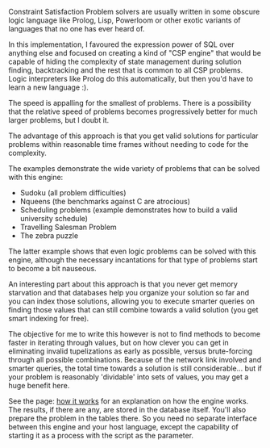 Constraint Satisfaction Problem solvers are usually written in some obscure logic language like Prolog, Lisp, Powerloom or other exotic variants of languages that no one has ever heard of.

In this implementation, I favoured the expression power of SQL over anything else and focused on creating a kind of "CSP engine" that would be capable of hiding the complexity of state management during solution finding, backtracking and the rest that is common to all CSP problems. Logic interpreters like Prolog do this automatically, but then you'd have to learn a new language :).

The speed is appalling for the smallest of problems. There is a possibility that the relative speed of problems becomes progressively better for much larger problems, but I doubt it.

The advantage of this approach is that you get valid solutions for particular problems within reasonable time frames without needing to code for the complexity.

The examples demonstrate the wide variety of problems that can be solved with this engine:
  * Sudoku (all problem difficulties)
  * Nqueens (the benchmarks against C are atrocious)
  * Scheduling problems (example demonstrates how to build a valid university schedule)
  * Travelling Salesman Problem
  * The zebra puzzle

The latter example shows that even logic problems can be solved with this engine, although the necessary incantations for that type of problems start to become a bit nauseous.

An interesting part about this approach is that you never get memory starvation and that databases help you organize your solution so far and you can index those solutions, allowing you to execute smarter queries on finding those values that can still combine towards a valid solution (you get smart indexing for free).

The objective for me to write this however is not to find methods to become faster in iterating through values, but on how clever you can get in eliminating invalid tupelizations as early as possible, versus brute-forcing through all possible combinations. Because of the network link involved and smarter queries, the total time towards a solution is still considerable... but if your problem is reasonably 'dividable' into sets of values, you may get a huge benefit here.

See the page: [how it works](http://code.google.com/p/cspdb/wiki/HowItWorks) for an explanation on how the engine works. The results, if there are any, are stored in the database itself. You'll also prepare the problem in the tables there. So you need no separate interface between this engine and your host language, except the capability of starting it as a process with the script as the parameter.